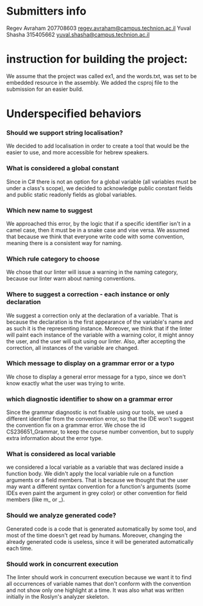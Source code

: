# Submitters info

Regev Avraham 207708603 regev.avraham@campus.technion.ac.il
Yuval Shasha 315405662 yuval.shasha@campus.technion.ac.il

# instruction for building the project:
We assume that the project was called ex1, and the words.txt, was set to be embedded resource in the assembly.
We added the csproj file to the submission for an easier build.

# Underspecified behaviors

### Should we support string localisation?
We decided to add localisation in order to create a tool that 
would be the easier to use, and more accessible for hebrew speakers.

### What is considered a global constant
Since in C# there is not an option for a global variable (all variables must be
under a class's scope), we decided to acknowledge public constant fields and public
static readonly fields as global variables.

### Which new name to suggest
We approached this error, by the logic that if a specific identifier isn't in a 
camel case, then it must be in a snake case and vise versa. We assumed that because 
we think that everyone write code with some convention, meaning there is a consistent
way for naming.


### Which rule category to choose
We chose that our linter will issue a warning in the naming category,
because our linter warn about naming conventions.

### Where to suggest a correction - each instance or only declaration
We suggest a correction only at the declaration of a variable. That is because 
the declaration is the first appearance of the variable's name and as such it is 
the representing instance. Moreover, we think that if the linter will paint
each instance of the variable with a warning color, it might annoy the user, 
and the user will quit using our linter. Also, after accepting the correction, all 
instances of the variable are changed.

### Which message to display on a grammar error or a typo
We chose to display a general error message for a typo, 
since we don't know exactly what the user was trying to write.

### which diagnostic identifier to show on a grammar error
Since the grammar diagnostic is not fixable using our tools, we used a different identifier from 
the convention error, so that the IDE won't suggest the convention fix on a grammar error.
We chose the id CS236651_Grammar, to keep the course number convention, but to supply extra information
about the error type.


### What is considered as local variable
we considered a local variable as a variable that was declared inside a function body.
We didn't apply the local variable rule on a function arguments or a field members. 
That is because we thought that the user may want a different syntax convention for a 
function's arguments (some IDEs even paint the argument in grey color) or other
convention for field members (like m_<id> or _<id>).

### Should we analyze generated code?
Generated code is a code that is generated automatically by some tool, and most of the
time doesn't get read by humans. Moreover, changing the already generated code is 
useless, since it will be generated automatically each time.

### Should work in concurrent execution
The linter should work in concurrent execution because we want it to find all 
occurrences of variable names that don't conform with the convention and not show
only one highlight at a time.
It was also what was written initially in the Roslyn's analyzer skeleton. 
